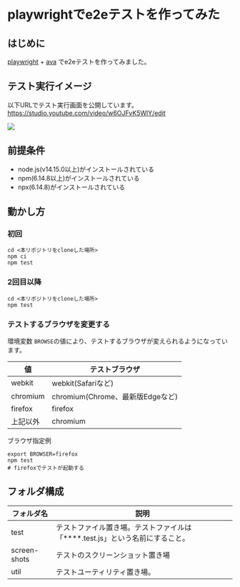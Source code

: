 # playwrightでe2eテストを作ってみた

## はじめに
[playwright](https://playwright.dev) + [ava](https://github.com/avajs/ava) でe2eテストを作ってみました。

## テスト実行イメージ
以下URLでテスト実行画面を公開しています。  
https://studio.youtube.com/video/w6OJFvK5WlY/edit

[![](https://img.youtube.com/vi/w6OJFvK5WlY/0.jpg)](https://www.youtube.com/watch?v=w6OJFvK5WlY)

## 前提条件
* node.js(v14.15.0以上)がインストールされている
* npm(6.14.8以上)がインストールされている
* npx(6.14.8)がインストールされている

## 動かし方
### 初回
```shell script
cd <本リポジトリをcloneした場所>
npm ci
npm test
```

### 2回目以降
```shell script
cd <本リポジトリをcloneした場所>
npm test
```

### テストするブラウザを変更する
環境変数 ```BROWSE```の値により、テストするブラウザが変えられるようになっています。

| 値         | テストブラウザ                    |
|------------|--------------------------------|
| webkit     | webkit(Safariなど)              |
| chromium   | chromium(Chrome、最新版Edgeなど) |
| firefox    | firefox                        |
| 上記以外     | chromium                       |

ブラウザ指定例
```shell script
export BROWSER=firefox
npm test
# firefoxでテストが起動する
```

## フォルダ構成

| フォルダ名 | 説明 |
|----------|-----|
| test     | テストファイル置き場。テストファイルは「****.test.js」という名前にすること。 |
| screen-shots | テストのスクリーンショット置き場 |
| util     | テストユーティリティ置き場。|
